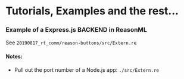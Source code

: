 # Tutorials, Examples and the rest...

### Example of a Express.js BACKEND in ReasonML
See `20190817_rt_comm/reason-buttons/src/Extern.re`

#### Notes:
- Pull out the port number of a Node.js app: `./src/Extern.re`

